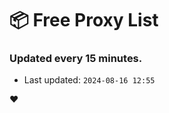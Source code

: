 # :package: Free Proxy List
### Updated every 15 minutes.

- Last updated: `2024-08-16 12:55`

:heart:
